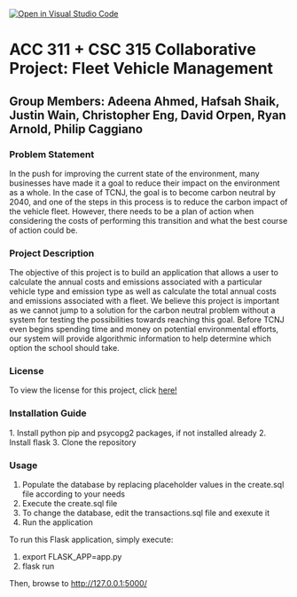[![Open in Visual Studio Code](https://classroom.github.com/assets/open-in-vscode-f059dc9a6f8d3a56e377f745f24479a46679e63a5d9fe6f495e02850cd0d8118.svg)](https://classroom.github.com/online_ide?assignment_repo_id=6871153&assignment_repo_type=AssignmentRepo)
<h1>ACC 311 + CSC 315 Collaborative Project: Fleet Vehicle Management</h1>

<h2> Group Members: Adeena Ahmed, Hafsah Shaik, Justin Wain, Christopher Eng, David Orpen, Ryan Arnold, Philip Caggiano </h2>

<h3> Problem Statement </h3>
In the push for improving the current state of the environment, many businesses have made it a goal to reduce their impact on the environment as a whole. In the case of TCNJ, the goal is to become carbon neutral by 2040, and one of the steps in this process is to reduce the carbon impact of the vehicle fleet. However, there needs to be a plan of action when considering the costs of performing this transition and what the best course of action could be.

<h3>Project Description</h3>
The objective of this project is to build an application that allows a user to calculate the annual costs and emissions associated with a particular vehicle type and emission type as well as calculate the total annual costs and emissions associated with a fleet. We believe this project is important as we cannot jump to a solution for the carbon neutral problem without a system for testing the possibilities towards reaching this goal. Before TCNJ even begins spending time and money on potential environmental efforts, our system will provide algorithmic information to help determine which option the school should take.

<h3>License</h3>
To view the license for this project, click <a href="https://github.com/adeena210/FleetVehicleManagement/blob/master/LICENSE"> here! </a>


<h3>Installation Guide</h3>
1. Install python pip and psycopg2 packages, if not installed already
2. Install flask
3. Clone the repository


<h3>Usage</h3>

1. Populate the database by replacing placeholder values in the create.sql file according to your needs
2. Execute the create.sql file
3. To change the database, edit the transactions.sql file and exexute it
4. Run the application

To run this Flask application, simply execute:
1. export FLASK_APP=app.py 
2. flask run

Then, browse to http://127.0.0.1:5000/
